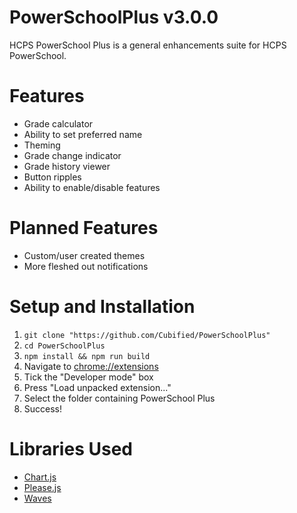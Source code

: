 # PowerSchoolPlus v3.0.0
HCPS PowerSchool Plus is a general enhancements suite for HCPS PowerSchool.

# Features
* Grade calculator
* Ability to set preferred name
* Theming
* Grade change indicator
* Grade history viewer
* Button ripples
* Ability to enable/disable features

# Planned Features
* Custom/user created themes
* More fleshed out notifications

# Setup and Installation
1. `git clone "https://github.com/Cubified/PowerSchoolPlus"`
2. `cd PowerSchoolPlus`
3. `npm install && npm run build`
5. Navigate to [chrome://extensions](chrome://extensions)
6. Tick the "Developer mode" box
7. Press "Load unpacked extension..."
8. Select the folder containing PowerSchool Plus
9. Success!

# Libraries Used
- [Chart.js](http://www.chartjs.org/)
- [Please.js](http://checkman.io/please/)
- [Waves](http://fian.my.id/Waves/)
